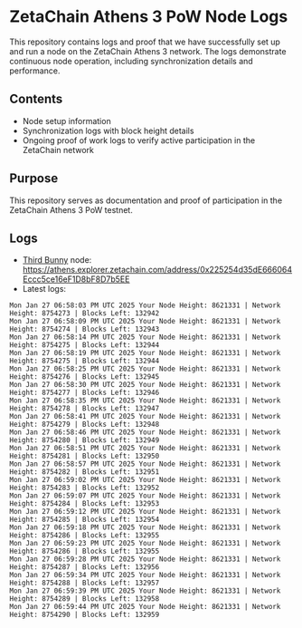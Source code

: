 # ZetaChain Athens 3 PoW Node Logs
This repository contains logs and proof that we have successfully set up and run a node on the ZetaChain Athens 3 network. The logs demonstrate continuous node operation, including synchronization details and performance.

## Contents
- Node setup information
- Synchronization logs with block height details
- Ongoing proof of work logs to verify active participation in the ZetaChain network

## Purpose
This repository serves as documentation and proof of participation in the ZetaChain Athens 3 PoW testnet.

## Logs

- [Third Bunny](https://thirdbunny.xyz/) node: https://athens.explorer.zetachain.com/address/0x225254d35dE666064Eccc5ce16eF1D8bF8D7b5EE
- Latest logs:
```
Mon Jan 27 06:58:03 PM UTC 2025 Your Node Height: 8621331 | Network Height: 8754273 | Blocks Left: 132942
Mon Jan 27 06:58:09 PM UTC 2025 Your Node Height: 8621331 | Network Height: 8754274 | Blocks Left: 132943
Mon Jan 27 06:58:14 PM UTC 2025 Your Node Height: 8621331 | Network Height: 8754275 | Blocks Left: 132944
Mon Jan 27 06:58:19 PM UTC 2025 Your Node Height: 8621331 | Network Height: 8754275 | Blocks Left: 132944
Mon Jan 27 06:58:25 PM UTC 2025 Your Node Height: 8621331 | Network Height: 8754276 | Blocks Left: 132945
Mon Jan 27 06:58:30 PM UTC 2025 Your Node Height: 8621331 | Network Height: 8754277 | Blocks Left: 132946
Mon Jan 27 06:58:35 PM UTC 2025 Your Node Height: 8621331 | Network Height: 8754278 | Blocks Left: 132947
Mon Jan 27 06:58:41 PM UTC 2025 Your Node Height: 8621331 | Network Height: 8754279 | Blocks Left: 132948
Mon Jan 27 06:58:46 PM UTC 2025 Your Node Height: 8621331 | Network Height: 8754280 | Blocks Left: 132949
Mon Jan 27 06:58:51 PM UTC 2025 Your Node Height: 8621331 | Network Height: 8754281 | Blocks Left: 132950
Mon Jan 27 06:58:57 PM UTC 2025 Your Node Height: 8621331 | Network Height: 8754282 | Blocks Left: 132951
Mon Jan 27 06:59:02 PM UTC 2025 Your Node Height: 8621331 | Network Height: 8754283 | Blocks Left: 132952
Mon Jan 27 06:59:07 PM UTC 2025 Your Node Height: 8621331 | Network Height: 8754284 | Blocks Left: 132953
Mon Jan 27 06:59:12 PM UTC 2025 Your Node Height: 8621331 | Network Height: 8754285 | Blocks Left: 132954
Mon Jan 27 06:59:18 PM UTC 2025 Your Node Height: 8621331 | Network Height: 8754286 | Blocks Left: 132955
Mon Jan 27 06:59:23 PM UTC 2025 Your Node Height: 8621331 | Network Height: 8754286 | Blocks Left: 132955
Mon Jan 27 06:59:28 PM UTC 2025 Your Node Height: 8621331 | Network Height: 8754287 | Blocks Left: 132956
Mon Jan 27 06:59:34 PM UTC 2025 Your Node Height: 8621331 | Network Height: 8754288 | Blocks Left: 132957
Mon Jan 27 06:59:39 PM UTC 2025 Your Node Height: 8621331 | Network Height: 8754289 | Blocks Left: 132958
Mon Jan 27 06:59:44 PM UTC 2025 Your Node Height: 8621331 | Network Height: 8754290 | Blocks Left: 132959
```

